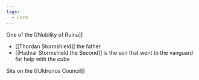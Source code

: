 ```yaml
---
tags:
  - Lore
---
```

One of the [[Nobility of Ruina]]

- [[Thordan Stormshield]] the father
- [[Hadvar Stormshield the Second]] is the son that went to the vanguard for help with the cube

Sits on the [[Uldronos Council]]